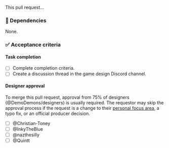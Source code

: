 <!-- 
  Summarize what your pull request does. For example:
    - "This pull request adds outlines elements that developers should add when making the Workshop UI."
    - "This pull request adds the Explosive Mimicry ability to the game design repository."
    - "This pull request does a whole lot."
-->
This pull request...

### 🛑 Dependencies
None.

### ✅ Acceptance criteria
#### Task completion
- [ ] Complete completion criteria.
- [ ] Create a discussion thread in the game design Discord channel. <!-- Use this format: https://github.com/DemoDemons/design/blob/main/discord-threads.md -->

#### Designer approval
To merge this pull request, approval from 75% of designers (@DemoDemons/designers) is usually required. The requestor may skip the approval process if the request is a change to their [personal focus area](https://github.com/DemoDemons/design#-game-designers), a typo fix, or an official producer decision.

<!-- Do not check these boxes unless you are given permission from the respective designer. -->
- [ ] @Christian-Toney
- [ ] @InkyTheBlue
- [ ] @nazthesilly
- [ ] @Quintt
